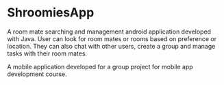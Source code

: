 # ShroomiesApp
A room mate searching and management android application developed with Java. User can look for room mates or rooms based on preference or location. They can also chat with other 
users, create a group and manage tasks with their room mates.

A mobile application developed for a group project for mobile app development course. 
